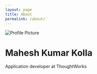 ```yaml
---
layout: page
title: About
permalink: /about/
---
```


<img src="{{ site.baseurl }}/assets/profile.jpg" title="Profile Picture" class="profile">

# Mahesh Kumar Kolla

Application developer at ThoughtWorks

